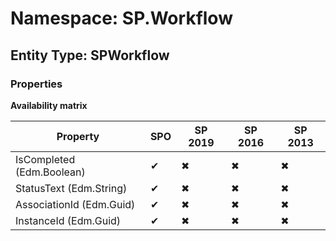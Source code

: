 # Namespace: SP.Workflow
## Entity Type: SPWorkflow

### Properties

**Availability matrix**

Property | SPO | SP 2019 | SP 2016 | SP 2013
----------|-----|---------|---------|--------
IsCompleted (Edm.Boolean) | ✔ | ✖ | ✖ | ✖
StatusText (Edm.String) | ✔ | ✖ | ✖ | ✖
AssociationId (Edm.Guid) | ✔ | ✖ | ✖ | ✖
InstanceId (Edm.Guid) | ✔ | ✖ | ✖ | ✖

